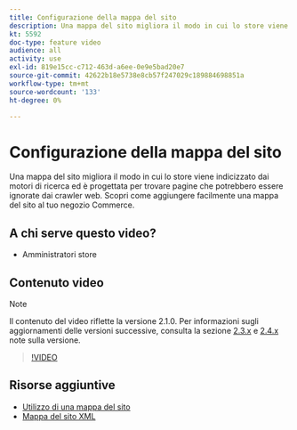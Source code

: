 ```yaml
---
title: Configurazione della mappa del sito
description: Una mappa del sito migliora il modo in cui lo store viene indicizzato dai motori di ricerca. Scopri come impostare una mappa del sito per [!DNL Commerce] in Admin.
kt: 5592
doc-type: feature video
audience: all
activity: use
exl-id: 819e15cc-c712-463d-a6ee-0e9e5bad20e7
source-git-commit: 42622b18e5738e8cb57f247029c189884698851a
workflow-type: tm+mt
source-wordcount: '133'
ht-degree: 0%

---
```


# Configurazione della mappa del sito

Una mappa del sito migliora il modo in cui lo store viene indicizzato dai motori di ricerca ed è progettata per trovare pagine che potrebbero essere ignorate dai crawler web. Scopri come aggiungere facilmente una mappa del sito al tuo negozio Commerce.

## A chi serve questo video?

- Amministratori store

## Contenuto video

>[!NOTE]
>
>Il contenuto del video riflette la versione 2.1.0. Per informazioni sugli aggiornamenti delle versioni successive, consulta la sezione [2.3.x](https://devdocs.magento.com/guides/v2.3/release-notes/bk-release-notes.html) e [2.4.x](https://devdocs.magento.com/guides/v2.4/release-notes/bk-release-notes.html) note sulla versione.

>[!VIDEO](https://video.tv.adobe.com/v/35748?quality=12&learn=on)

## Risorse aggiuntive

- [Utilizzo di una mappa del sito](https://docs.magento.com/user-guide/marketing/sitemap-xml.html)
- [Mappa del sito XML](https://docs.magento.com/user-guide/configuration/catalog/xml-sitemap.html)
